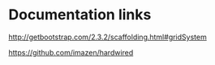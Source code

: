 # Documentation links




http://getbootstrap.com/2.3.2/scaffolding.html#gridSystem


https://github.com/imazen/hardwired